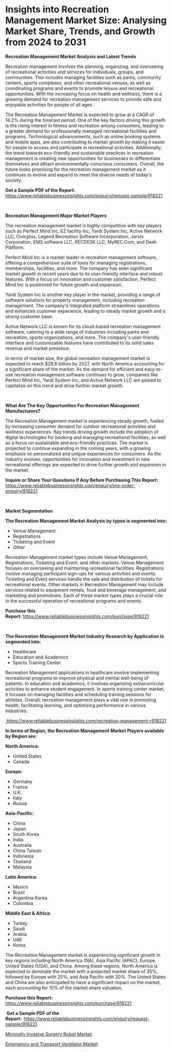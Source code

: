 <p><h1>Insights into Recreation Management Market Size: Analysing Market Share, Trends, and Growth from 2024 to 2031</h1></p><p><strong>Recreation Management Market Analysis and Latest Trends</strong></p>
<p><p>Recreation management involves the planning, organizing, and overseeing of recreational activities and services for individuals, groups, and communities. This includes managing facilities such as parks, community centers, sports complexes, and other recreational venues, as well as coordinating programs and events to promote leisure and recreational opportunities. With the increasing focus on health and wellness, there is a growing demand for recreation management services to provide safe and enjoyable activities for people of all ages.</p><p>The Recreation Management Market is expected to grow at a CAGR of 14.2% during the forecast period. One of the key factors driving this growth is the rising interest in fitness and recreation among consumers, leading to a greater demand for professionally managed recreational facilities and programs. Technological advancements, such as online booking systems and mobile apps, are also contributing to market growth by making it easier for people to access and participate in recreational activities. Additionally, the trend towards eco-friendly and sustainable practices in recreation management is creating new opportunities for businesses to differentiate themselves and attract environmentally-conscious consumers. Overall, the future looks promising for the recreation management market as it continues to evolve and expand to meet the diverse needs of today's society.</p></p>
<p><strong>Get a Sample PDF of the Report:&nbsp;</strong> <a href="https://www.reliablebusinessinsights.com/enquiry/request-sample/918221">https://www.reliablebusinessinsights.com/enquiry/request-sample/918221</a></p>
<p>&nbsp;</p>
<p><strong>Recreation Management Major Market Players</strong></p>
<p><p>The recreation management market is highly competitive with key players such as Perfect Mind Inc, EZ facility Inc, Yardi System Inc, Active Network LLC, Civicplus, Legend Recreation Software Incorporation, Jarvis Corporation, EMS software LLC, RECDESK LLC, MyREC.Com, and Dash Platform.</p><p>Perfect Mind Inc is a market leader in recreation management software, offering a comprehensive suite of tools for managing registrations, memberships, facilities, and more. The company has seen significant market growth in recent years due to its user-friendly interface and robust features. With a focus on innovation and customer satisfaction, Perfect Mind Inc is positioned for future growth and expansion.</p><p>Yardi System Inc is another key player in the market, providing a range of software solutions for property management, including recreation management. The company's integrated platform streamlines operations and enhances customer experience, leading to steady market growth and a strong customer base.</p><p>Active Network LLC is known for its cloud-based recreation management software, catering to a wide range of industries including parks and recreation, sports organizations, and more. The company's user-friendly interface and customizable features have contributed to its solid sales revenue and market presence.</p><p>In terms of market size, the global recreation management market is expected to reach $28.6 billion by 2027, with North America accounting for a significant share of the market. As the demand for efficient and easy-to-use recreation management software continues to grow, companies like Perfect Mind Inc, Yardi System Inc, and Active Network LLC are poised to capitalize on this trend and drive further market growth.</p></p>
<p>&nbsp;</p>
<p><strong>What Are The Key Opportunities For Recreation Management Manufacturers?</strong></p>
<p><p>The Recreation Management market is experiencing steady growth, fueled by increasing consumer demand for outdoor recreational activities and wellness experiences. Key trends driving growth include the adoption of digital technologies for booking and managing recreational facilities, as well as a focus on sustainable and eco-friendly practices. The market is projected to continue expanding in the coming years, with a growing emphasis on personalized and unique experiences for consumers. As the industry evolves, opportunities for innovation and investment in new recreational offerings are expected to drive further growth and expansion in the market.</p></p>
<p><strong>Inquire or Share Your Questions If Any Before Purchasing This Report:</strong> <a href="https://www.reliablebusinessinsights.com/enquiry/pre-order-enquiry/918221">https://www.reliablebusinessinsights.com/enquiry/pre-order-enquiry/918221</a></p>
<p>&nbsp;</p>
<p><strong>Market Segmentation</strong></p>
<p><strong>The Recreation Management Market Analysis by types is segmented into:</strong></p>
<p><ul><li>Venue Management</li><li>Registrations</li><li>Ticketing and Event</li><li>Other</li></ul></p>
<p><p>Recreation Management market types include Venue Management, Registrations, Ticketing and Event, and other markets. Venue Management focuses on overseeing and maintaining recreational facilities. Registrations involve managing participant sign-ups for various activities and events. Ticketing and Event services handle the sale and distribution of tickets for recreational events. Other markets in Recreation Management may include services related to equipment rentals, food and beverage management, and marketing and promotions. Each of these market types plays a crucial role in the successful operation of recreational programs and events.</p></p>
<p><strong>Purchase this Report:&nbsp;</strong><a href="https://www.reliablebusinessinsights.com/purchase/918221">https://www.reliablebusinessinsights.com/purchase/918221</a></p>
<p>&nbsp;</p>
<p><strong>The Recreation Management Market Industry Research by Application is segmented into:</strong></p>
<p><ul><li>Healthcare</li><li>Education and Academics</li><li>Sports Training Center</li></ul></p>
<p><p>Recreation Management applications in healthcare involve implementing recreational programs to improve physical and mental well-being of patients. In education and academics, it involves organizing extracurricular activities to enhance student engagement. In sports training center market, it focuses on managing facilities and scheduling training sessions for athletes. Overall, recreation management plays a vital role in promoting health, facilitating learning, and optimizing performance in various industries.</p></p>
<p><a href="https://www.reliablebusinessinsights.com/recreation-management-r918221">&nbsp;https://www.reliablebusinessinsights.com/recreation-management-r918221</a></p>
<p><strong>In terms of Region, the Recreation Management Market Players available by Region are:</strong></p>
<p>
    <p> <strong> North America: </strong>
        <ul>
            <li>United States</li>
            <li>Canada</li>
        </ul>
        </p> 
    <p> <strong> Europe: </strong>
        <ul>
            <li>Germany</li>
            <li>France</li>
            <li>U.K.</li>
            <li>Italy</li>
            <li>Russia</li>
        </ul>
        </p> 
    <p> <strong> Asia-Pacific: </strong>
        <ul>
            <li>China</li>
            <li>Japan</li>
            <li>South Korea</li>
            <li>India</li>
            <li>Australia</li>
            <li>China Taiwan</li>
            <li>Indonesia</li>
            <li>Thailand</li>
            <li>Malaysia</li>
        </ul>
        </p> 
    <p> <strong> Latin America: </strong>
        <ul>
            <li>Mexico</li>
            <li>Brazil</li>
            <li>Argentina Korea</li>
            <li>Colombia</li>
        </ul>
        </p> 
    <p> <strong> Middle East & Africa: </strong>
        <ul>
            <li>Turkey</li>
            <li>Saudi</li>
            <li>Arabia</li>
            <li>UAE</li>
            <li>Korea</li>
        </ul>
    </p>
    </p>
<p><p>The Recreation Management market is experiencing significant growth in key regions including North America (NA), Asia Pacific (APAC), Europe, United States (USA), and China. Among these regions, North America is expected to dominate the market with a projected market share of 35%, followed by Europe with 25%, and Asia Pacific with 20%. The United States and China are also anticipated to have a significant impact on the market, each accounting for 10% of the market share valuation.</p></p>
<p><strong>Purchase this Report: </strong><a href="https://www.reliablebusinessinsights.com/purchase/918221">https://www.reliablebusinessinsights.com/purchase/918221</a></p>
<p>&nbsp;<strong>Get a Sample PDF of the Report:&nbsp;&nbsp;</strong><a href="https://www.reliablebusinessinsights.com/enquiry/request-sample/918221">https://www.reliablebusinessinsights.com/enquiry/request-sample/918221</a></p>
<p><strong></strong></p>
<p><p><a href="https://view.publitas.com/reportprime-1/an-in-depth-analysis-of-the-global-minimally-invasive-surgery-robot-market-scope-and-its-rapid-growing-10-3-cagr-forcasted-for-period-from-2024-to-2031/">Minimally Invasive Surgery Robot Market</a></p><p><a href="https://view.publitas.com/reportprime-1/emergency-and-transport-ventilator-market-research-report-includes-analysis-on-market-size-share-and-growth-rate-at-8-9-cagr-forecasted-from-2024-to-2031/">Emergency and Transport Ventilator Market</a></p></p>